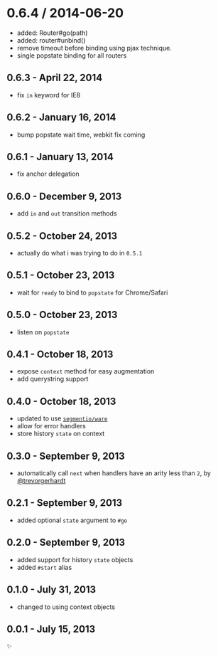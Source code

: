 
0.6.4 / 2014-06-20 
==================

 * added: Router#go(path)
 * added: router#unbind()
 * remove timeout before binding using pjax technique.
 * single popstate binding for all routers

0.6.3 - April 22, 2014
----------------------
* fix `in` keyword for IE8

0.6.2 - January 16, 2014
------------------------
* bump popstate wait time, webkit fix coming

0.6.1 - January 13, 2014
------------------------
* fix anchor delegation

0.6.0 - December 9, 2013
------------------------
* add `in` and `out` transition methods

0.5.2 - October 24, 2013
------------------------
* actually do what i was trying to do in `0.5.1`

0.5.1 - October 23, 2013
------------------------
* wait for `ready` to bind to `popstate` for Chrome/Safari

0.5.0 - October 23, 2013
------------------------
* listen on `popstate`

0.4.1 - October 18, 2013
------------------------
* expose `context` method for easy augmentation
* add querystring support

0.4.0 - October 18, 2013
------------------------
* updated to use [`segmentio/ware`](https://github.com/segmentio/ware)
* allow for error handlers
* store history `state` on context

0.3.0 - September 9, 2013
-------------------------
* automatically call `next` when handlers have an arity less than `2`, by [@trevorgerhardt](https://github.com/trevorgerhardt)

0.2.1 - September 9, 2013
-------------------------
* added optional `state` argument to `#go`

0.2.0 - September 9, 2013
-------------------------
* added support for history `state` objects
* added `#start` alias

0.1.0 - July 31, 2013
---------------------
* changed to using context objects

0.0.1 - July 15, 2013
---------------------
:sparkles:
